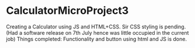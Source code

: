 # CalculatorMicroProject3
Creating a Calculator using JS and HTML+CSS.
Sir CSS styling is pending. (Had a software release on 7th July hence was little occupied in the current job)
Things completed: Functionality and button using html and JS is done.